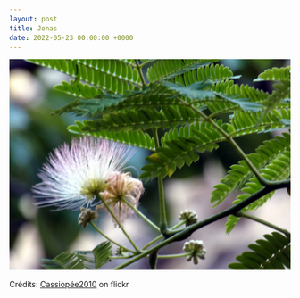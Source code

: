```yaml
---
layout: post
title: Jonas
date: 2022-05-23 00:00:00 +0000
---
```


![Jonas](/images/2022-05-23.jpg)

Crédits: [Cassiopée2010](https://www.flickr.com/people/cmoi30/) on flickr
